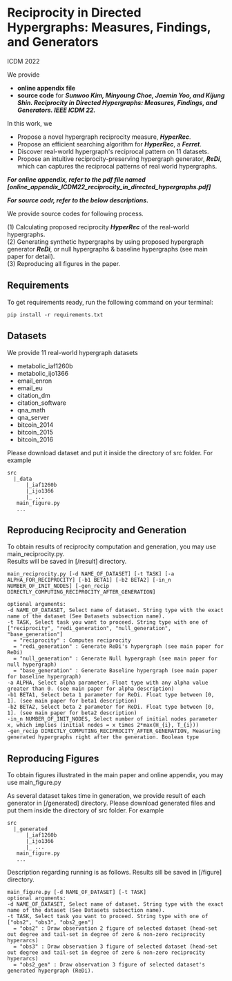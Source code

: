 # Reciprocity in Directed Hypergraphs: Measures, Findings, and Generators
ICDM 2022

We provide 
- **online appendix file**
- **source code**
for 
***Sunwoo Kim, Minyoung Choe, Jaemin Yoo, and Kijung Shin. Reciprocity in Directed Hypergraphs: Measures, Findings, and Generators. IEEE ICDM 22.***

In this work, we
- Propose a novel hypergraph reciprocity measure, ***HyperRec***.
- Propose an efficient searching algorithm for ***HyperRec***, a ***Ferret***.
- Discover real-world hypergraph's reciprocal pattern on 11 datasets.
- Propose an intuitive reciprocity-preserving hypergraph generator, ***ReDi***, which can captures the reciprocal patterns of real world hypergraphs.

***For online appendix, refer to the pdf file named [online_appendix_ICDM22_reciprocity_in_directed_hypergraphs.pdf]***

***For source codr, refer to the below descriptions.***

We provide source codes for following process. 

(1) Calculating proposed reciprocity ***HyperRec*** of the real-world hypergraphs.  
(2) Generating synthetic hypergraphs by using proposed hypergraph generator ***ReDi***, or null hypergraphs & baseline hypergraphs (see main paper for detail).  
(3) Reproducing all figures in the paper.    

## Requirements

To get requirements ready, run the following command on your terminal:
```
pip install -r requirements.txt
```

## Datasets

We provide 11 real-world hypergraph datasets
- metabolic_iaf1260b
- metabolic_ijo1366
- email_enron
- email_eu
- citation_dm
- citation_software
- qna_math
- qna_server
- bitcoin_2014
- bitcoin_2015
- bitcoin_2016

Please download dataset and put it inside the directory of src folder. For example
```
src
  |_data 
      |_iaf1260b
      |_ijo1366
      |_ ...
   main_figure.py
   ...
```

## Reproducing Reciprocity and Generation

To obtain results of reciprocity computation and generation, you may use main_reciprocity.py.  
Results will be saved in [/result] directory.

```
main_reciprocity.py [-d NAME_OF_DATASET] [-t TASK] [-a ALPHA_FOR_RECIPROCITY] [-b1 BETA1] [-b2 BETA2] [-in_n NUMBER_OF_INIT_NODES] [-gen_recip DIRECTLY_COMPUTING_RECIPROCITY_AFTER_GENERATION]

optional arguments:
-d NAME_OF_DATASET, Select name of dataset. String type with the exact name of the dataset (See Datasets subsection name).
-t TASK, Select task you want to proceed. String type with one of ["reciprocity", "redi_generation", "null_generation", "base_generation"]
  = "reciprocity" : Computes reciprocity
  = "redi_generation" : Generate ReDi's hypergraph (see main paper for ReDi)
  = "null_generation" : Generate Null hypergraph (see main paper for null hypergraph)
  = "base_generation" : Generate Baseline hypergraph (see main paper for baseline hypergraph)
-a ALPHA, Select alpha parameter. Float type with any alpha value greater than 0. (see main paper for alpha description)
-b1 BETA1, Select beta 1 parameter for ReDi. Float type between [0, 1]. (see main paper for beta1 description)
-b2 BETA2, Select beta 2 parameter for ReDi. Float type between [0, 1]. (see main paper for beta2 description)
-in_n NUMBER_OF_INIT_NODES, Select number of initial nodes parameter x, which implies (initial nodes = x times 2*max(H_{i}, T_{i}))
-gen_recip DIRECTLY_COMPUTING_RECIPROCITY_AFTER_GENERATION, Measuring generated hypergraphs right after the generation. Boolean type 
```

## Reproducing Figures

To obtain figures illustrated in the main paper and online appendix, you may use main_figure.py

As several dataset takes time in generation, we provide result of each generator in [/generated] directory.
Please download generated files and put them inside the directory of src folder. For example
```
src
  |_generated
      |_iaf1260b
      |_ijo1366
      |_ ...
   main_figure.py
   ...
```

Description regarding running is as follows.
Results sill be saved in [/figure] directory.

```
main_figure.py [-d NAME_OF_DATASET] [-t TASK] 
optional arguments:
-d NAME_OF_DATASET, Select name of dataset. String type with the exact name of the dataset (See Datasets subsection name).
-t TASK, Select task you want to proceed. String type with one of ["obs2", "obs3", "obs2_gen"]
  = "obs2" : Draw observation 2 figure of selected dataset (head-set out degree and tail-set in degree of zero & non-zero reciprocity hyperarcs)
  = "obs3" : Draw observation 3 figure of selected dataset (head-set out degree and tail-set in degree of zero & non-zero reciprocity hyperarcs)
  = "obs2_gen" : Draw observation 3 figure of selected dataset's generated hypergraph (ReDi).
```

